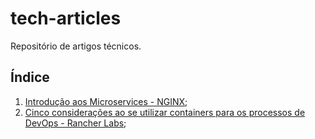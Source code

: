 # tech-articles
Repositório de artigos técnicos.

## Índice
1. [Introdução aos Microservices - NGINX](https://github.com/cristiancmello/tech-articles/tree/master/nginx);
2. [Cinco considerações ao se utilizar containers para os processos de DevOps - Rancher Labs](https://github.com/cristiancmello/tech-articles/blob/master/rancher/intro-containers-devops.md);


